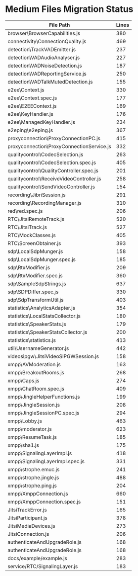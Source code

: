 # Medium Files Migration Status

| File Path | Lines |
|-----------|-------|
| browser\BrowserCapabilities.js | 380 |
| connectivity\ConnectionQuality.js | 469 |
| detection\TrackVADEmitter.js | 237 |
| detection\VADAudioAnalyser.js | 227 |
| detection\VADNoiseDetection.js | 187 |
| detection\VADReportingService.js | 250 |
| detection\VADTalkMutedDetection.js | 155 |
| e2ee\Context.js | 330 |
| e2ee\Context.spec.js | 177 |
| e2ee\E2EEContext.js | 169 |
| e2ee\KeyHandler.js | 176 |
| e2ee\ManagedKeyHandler.js | 234 |
| e2eping\e2eping.js | 367 |
| proxyconnection\ProxyConnectionPC.js | 415 |
| proxyconnection\ProxyConnectionService.js | 332 |
| qualitycontrol\CodecSelection.js | 263 |
| qualitycontrol\CodecSelection.spec.js | 405 |
| qualitycontrol\QualityController.spec.js | 201 |
| qualitycontrol\ReceiveVideoController.js | 258 |
| qualitycontrol\SendVideoController.js | 154 |
| recording\JibriSession.js | 291 |
| recording\RecordingManager.js | 310 |
| red\red.spec.js | 206 |
| RTC\JitsiRemoteTrack.js | 520 |
| RTC\JitsiTrack.js | 527 |
| RTC\MockClasses.js | 405 |
| RTC\ScreenObtainer.js | 393 |
| sdp\LocalSdpMunger.js | 158 |
| sdp\LocalSdpMunger.spec.js | 185 |
| sdp\RtxModifier.js | 209 |
| sdp\RtxModifier.spec.js | 360 |
| sdp\SampleSdpStrings.js | 637 |
| sdp\SDPDiffer.spec.js | 330 |
| sdp\SdpTransformUtil.js | 403 |
| statistics\AnalyticsAdapter.js | 354 |
| statistics\LocalStatsCollector.js | 180 |
| statistics\SpeakerStats.js | 179 |
| statistics\SpeakerStatsCollector.js | 200 |
| statistics\statistics.js | 413 |
| util\UsernameGenerator.js | 442 |
| videosipgw\JitsiVideoSIPGWSession.js | 158 |
| xmpp\AVModeration.js | 163 |
| xmpp\BreakoutRooms.js | 268 |
| xmpp\Caps.js | 274 |
| xmpp\ChatRoom.spec.js | 409 |
| xmpp\JingleHelperFunctions.js | 199 |
| xmpp\JingleSession.js | 208 |
| xmpp\JingleSessionPC.spec.js | 294 |
| xmpp\Lobby.js | 463 |
| xmpp\moderator.js | 623 |
| xmpp\ResumeTask.js | 185 |
| xmpp\sha1.js | 175 |
| xmpp\SignalingLayerImpl.js | 418 |
| xmpp\SignalingLayerImpl.spec.js | 331 |
| xmpp\strophe.emuc.js | 241 |
| xmpp\strophe.jingle.js | 488 |
| xmpp\strophe.ping.js | 204 |
| xmpp\XmppConnection.js | 660 |
| xmpp\XmppConnection.spec.js | 151 |
| JitsiTrackError.js | 165 |
| JitsiParticipant.js | 378 |
| JitsiMediaDevices.js | 273 |
| JitsiConnection.js | 206 |
| authenticateAndUpgradeRole.js | 168 |
| authenticateAndUpgradeRole.js | 168 |
| docs/example/example.js | 283 |
| service/RTC/SignalingLayer.js | 183 |